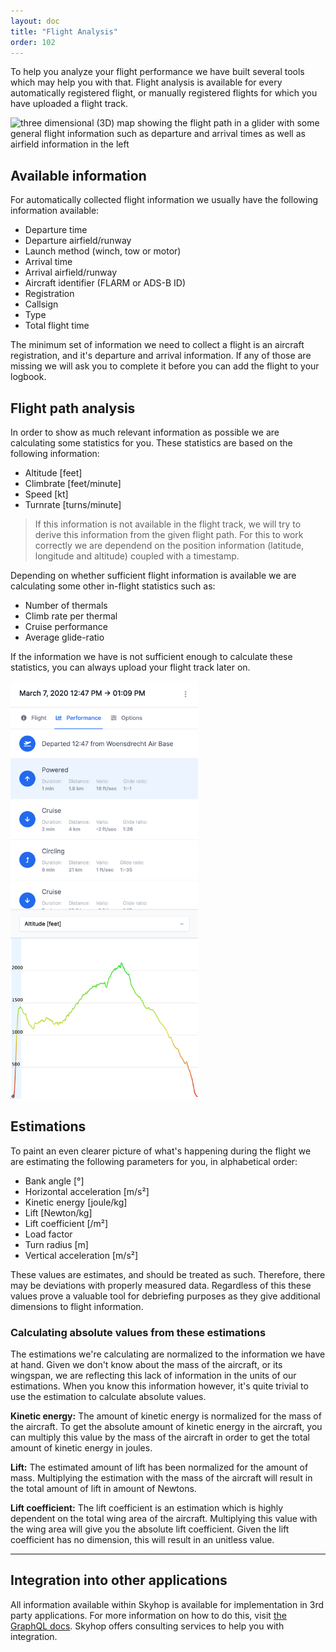 ```yaml
---
layout: doc
title: "Flight Analysis"
order: 102
---
```


To help you analyze your flight performance we have built several tools which may help you with that. Flight analysis is available for every automatically registered flight, or manually registered flights for which you have uploaded a flight track.

<img class="relative mx-auto rounded-lg shadow-lg my-10" src="/assets/images/Screenshot 2020-04-28 at 19.47.31.png" alt="three dimensional (3D) map showing the flight path in a glider with some general flight information such as departure and arrival times as well as airfield information in the left" />

## Available information
For automatically collected flight information we usually have the following information available:

- Departure time
- Departure airfield/runway
- Launch method (winch, tow or motor)
- Arrival time
- Arrival airfield/runway
- Aircraft identifier (FLARM or ADS-B ID)
- Registration
- Callsign
- Type
- Total flight time

The minimum set of information we need to collect a flight is an aircraft registration, and it's departure and arrival information. If any of those are missing we will ask you to complete it before you can add the flight to your logbook.


## Flight path analysis

In order to show as much relevant information as possible we are calculating some statistics for you. These statistics are based on the following information:

- Altitude [feet]
- Climbrate [feet/minute]
- Speed [kt]
- Turnrate [turns/minute]

> If this information is not available in the flight track, we will try to derive this information from the given flight path. For this to work correctly we are dependend on the position information (latitude, longitude and altitude) coupled with a timestamp.

Depending on whether sufficient flight information is available we are calculating some other in-flight statistics such as:

- Number of thermals
- Climb rate per thermal
- Cruise performance
- Average glide-ratio

If the information we have is not sufficient enough to calculate these statistics, you can always upload your flight track later on.

<img class="relative mx-auto rounded-lg shadow-lg ml-12 float-right" width="300" src="/assets/images/Screenshot 2020-04-28 at 21.00.34.png" alt="Statistics about ones flight performance in a glider aircraft showing a chart with altitude information and statistics about cruise and thermal performance" />

## Estimations

To paint an even clearer picture of what's happening during the flight we are estimating the following parameters for you, in alphabetical order:

- Bank angle [°]
- Horizontal acceleration [m/s²]
- Kinetic energy [joule/kg]
- Lift [Newton/kg]
- Lift coefficient [/m²]
- Load factor
- Turn radius [m]
- Vertical acceleration [m/s²]

These values are estimates, and should be treated as such. Therefore, there may be deviations with properly measured data. Regardless of this these values prove a valuable tool for debriefing purposes as they give additional dimensions to flight information.


### Calculating absolute values from these estimations

The estimations we're calculating are normalized to the information we have at hand. Given we don't know about the mass of the aircraft, or its wingspan, we are reflecting this lack of information in the units of our estimations. When you know this information however, it's quite trivial to use the estimation to calculate absolute values.


**Kinetic energy:** The amount of kinetic energy is normalized for the mass of the aircraft. To get the absolute amount of kinetic energy in the aircraft, you can multiply this value by the mass of the aircraft in order to get the total amount of kinetic energy in joules.


**Lift:** The estimated amount of lift has been normalized for the amount of mass. Multiplying the estimation with the mass of the aircraft will result in the total amount of lift in amount of Newtons.


**Lift coefficient:** The lift coefficient is an estimation which is highly dependent on the total wing area of the aircraft. Multiplying this value with the wing area will give you the absolute lift coefficient. Given the lift coefficient has no dimension, this will result in an unitless value.

---
## Integration into other applications

All information available within Skyhop is available for implementation in 3rd party applications. For more information on how to do this, visit [the GraphQL docs](/documentation/developers/graphql-api.html). Skyhop offers consulting services to help you with integration.
